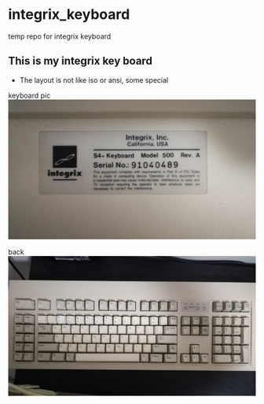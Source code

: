 # integrix_keyboard
temp repo for integrix keyboard


## This is my integrix key board

+ The layout is not like iso or ansi, some special

keyboard pic
![integrix keyboard](https://github.com/sharkka/integrix_keyboard/blob/main/background.jpg)

back
![background](https://github.com/sharkka/integrix_keyboard/blob/main/frontground.jpg) 

